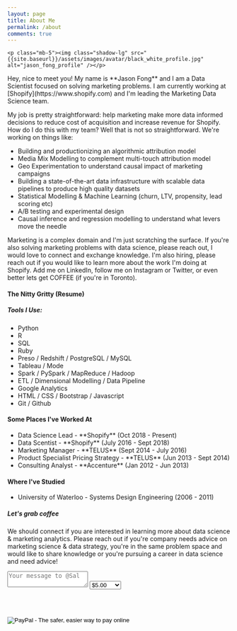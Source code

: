 ```yaml
---
layout: page
title: About Me
permalink: /about
comments: true
---
```


<div class="row justify-content-between">
<div class="col-md-8 pr-5">

	<p class="mb-5"><img class="shadow-lg" src="{{site.baseurl}}/assets/images/avatar/black_white_profile.jpg" alt="jason_fong_profile" /></p>

<p>Hey, nice to meet you! My name is **Jason Fong** and I am a Data Scientist focused on solving marketing problems. I am currently working at [Shopify](https://www.shopify.com) and I'm leading the Marketing Data Science team. </p>

<p>My job is pretty straightforward: help marketing make more data informed decisions to reduce cost of acquisition and increase revenue for Shopify. How do I do this with my team? Well that is not so straightforward. We're working on things like: </p>

<ul>
	<li>Building and productionizing an algorithmic attribution model</li>
	<li>Media Mix Modelling to complement multi-touch attribution model</li>
	<li>Geo Experimentation to understand causal impact of marketing campaigns</li>
	<li>Building a state-of-the-art data infrastructure with scalable data pipelines to produce high quality datasets</li>
	<li>Statistical Modelling & Machine Learning (churn, LTV, propensity, lead scoring etc)</li>
	<li>A/B testing and experimental design</li>
	<li>Causal inference and regression modelling to understand what levers move the needle</li>

</ul>

<p>Marketing is a complex domain and I'm just scratching the surface. If you're also solving marketing problems with data science, please reach out, I would love to connect and exchange knowledge. I'm also hiring, please reach out if you would like to learn more about the work I'm doing at Shopify. Add me on LinkedIn, follow me on Instagram or Twitter, or even better lets get COFFEE (if you're in Toronto).</p>


<h4 id="nittygritty" class="mt-4">The Nitty Gritty (Resume)</h4>

<h5> Tools I Use: </h5>

<ul>
<li>Python</li>

<li>R</li>

<li>SQL</li>

<li>Ruby</li>

<li>Preso / Redshift / PostgreSQL / MySQL</li>

<li>Tableau / Mode</li>

<li>Spark / PySpark / MapReduce / Hadoop</li>

<li>ETL / Dimensional Modelling / Data Pipeline</li>

<li>Google Analytics</li>

<li>HTML / CSS / Bootstrap / Javascript</li>

<li>Git / Github</li>
</ul>

<h4 id="previous_experiences">Some Places I've Worked At</h4>

<ul>
	<li>Data Science Lead - **Shopify** (Oct 2018 - Present)</li>
	<li>Data Scentist - **Shopify** (July 2016 - Sept 2018)</li>
	<li>Marketing Manager - **TELUS** (Sept 2014 - July 2016)</li>
	<li>Product Specialist Pricing Strategy - **TELUS** (Jun 2013 - Sept 2014)</li>
	<li>Consulting Analyst  - **Accenture** (Jan 2012 - Jun 2013)</li>
</ul>



<h4 id="education">Where I've Studied</h4>

<ul>
<li>University of Waterloo - Systems Design Engineering (2006 - 2011)</li>
</ul>


</div>

<div class="col-md-4">
    
<div class="sticky-top sticky-top-80">
<h5>Let's grab coffee</h5>

<p>We should connect if you are interested in learning more about data science & marketing analytics. Please reach out if you're company needs advice on marketing science & data strategy, you're in the same problem space and would like to share knowledge or you're pursuing a career in data science and need advice!</p>


<form action="https://www.paypal.com/cgi-bin/webscr" method="post">

<!-- Identify your business so that you can collect the payments. -->
<input type="hidden" name="business" value="F8CU3MPC2LA72" />

<!-- Identify the message of the kind contributor. -->
<input type="hidden" name="contributor-message" value="Message to Sal" />
<textarea class="w-100 d-block p-2 mb-4" type="text" name="contributor-message" placeholder="Your message to @Sal"></textarea>


<!-- Specify details about the contribution -->
<input type="hidden" name="item_name" value="Donation" />
<input type="hidden" name="item_number" value="Donation" /> 
<select name="amount">
    <option value="5.00">$5.00</option>
    <option value="10.00">$10.00</option>
    <option value="25.00">$25.00</option>
    <option value="50.00">$50.00</option>
    <option value="100.00">$100.00</option>
</select>
<input type="hidden" name="currency_code" value="USD" />

<br /><br />
<!-- Display the payment button. -->
<input type="image" name="submit" border="0" src="https://www.paypal.com/en_US/i/btn/btn_donate_LG.gif" alt="PayPal - The safer, easier way to pay online" />
</form>
</div>
</div>
</div>